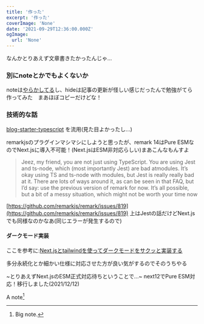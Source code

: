 ```yaml
---
title: '作った'
excerpt: '作った'
coverImage: 'None'
date: '2021-09-29T12:36:00.000Z'
ogImage:
  url: 'None'
---
```


なんかとりあえず文章書きたかったんじゃ...

### 別にnoteとかでもよくないか

noteは[やらかしてる](https://note.jp/n/n3e6451c9b147)し、hideは記事の更新が怪しい感じだったんで勉強がてら作ってみた　まあほぼコピーだけどな！

### 技術的な話

[blog-starter-typescript](https://github.com/vercel/next.js/tree/canary/examples/blog-starter-typescript) を流用(見た目よかったし...)

remarkjsのプラグインマシマシにしようと思ったが、remark 14はPure ESMなのでNext.jsに導入不可能！(Next.jsはESM非対応らしい)まあこんなもんすよ

> Jeez, my friend, you are not just using TypeScript. You are using Jest and ts-node, which (most importantly Jest) are bad atmodules.
 It’s okay using TS and ts-node with modules, but Jest is really really bad at it.
 There are lots of ways around it, as can be seen in that FAQ, but I’d say: use the previous version of remark for now. It’s all possible, but a bit of a messy situation, which might not be worth your time now

[https://github.com/remarkjs/remark/issues/819](https://github.com/remarkjs/remark/issues/819)
上はJestの話だけどNext.jsでも同様なのかなあ(同じエラーが発生するので)


#### ダークモード実装

ここを参考に:[Next.jsとtailwindを使ってダークモードをサクッと実装する](https://qiita.com/10mi8o/items/4be3a69731aed0692e40)

多分永続化とか細かい仕様に対応させた方が良い気がするのでそのうちやる

~とりあえずNext.jsのESM正式対応待ちということで...~ next12でPure ESM対応！移行しました(2021/12/12)

A note[^1]

[^1]: Big note.

